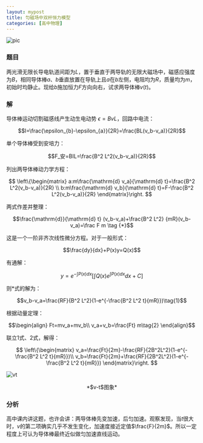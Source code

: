 ```yaml
---
layout: mypost
title: 匀磁场中双杆恒力模型
categories: [高中物理]
---
```


![pic](pic.jpg)

### 题目

两光滑无限长导电轨道间距为$L$，置于垂直于两导轨的无限大磁场中，磁感应强度为$B$，相同导体棒$a$、$b$垂直放置在导轨上且$a$在$b$左侧，电阻均为$R$，质量均为$m$，初始时均静止。现给$b$施加恒力$F$方向向右，试求两导体棒$v(t)$。

### 解

导体棒运动切割磁感线产生动生电动势 $\epsilon = BvL$，回路中电流：

$$I=\frac{\epsilon_{b}-\epsilon_{a}}{2R}=\frac{BL(v_b-v_a)}{2R}$$

单个导体棒受到安培力：

$$F_安=BIL=\frac{B^2 L^2(v_b-v_a)}{2R}$$

列出两导体棒动力学方程：

$$
\left\{\begin{matrix}
a:m\frac{\mathrm{d} v_a}{\mathrm{d} t}=\frac{B^2 L^2(v_b-v_a)}{2R} \\
 b:m\frac{\mathrm{d} v_b}{\mathrm{d} t}=F-\frac{B^2 L^2(v_b-v_a)}{2R}
\end{matrix}\right.
$$

两式作差并整理：

$$\frac{\mathrm{d}}{\mathrm{d} t} (v_b-v_a)+\frac{B^2 L^2} {mR}(v_b-v_a)=\frac F m \tag {*}$$

这是一个一阶非齐次线性微分方程。对于一般形式：

$$\frac{dy}{dx}+P(x)y=Q(x)$$

有通解：

$$y=e^{-\int{P(x)dx}}\left[ \int{Q(x)e^{\int{P(x)dx}}dx}+C \right]$$

则$*$式的解为：

$$v_b-v_a=\frac{RF}{B^2 L^2}(1-e^{-\frac{B^2 L^2 t}{mR}})\tag{1}$$

根据动量定理：

$$\begin{align}
    Ft=mv_a+mv_b\\
    v_a+v_b=\frac{Ft} m\tag{2}
\end{align}$$

联立$1$式、$2$式，解得：

$$
\left\{\begin{matrix}
v_a=\frac{Ft}{2m}-\frac{RF}{2B^2L^2}(1-e^{-\frac{B^2 L^2 t}{mR}})\\
v_b=\frac{Ft}{2m}+\frac{RF}{2B^2L^2}(1-e^{-\frac{B^2 L^2 t}{mR}})
\end{matrix}\right.
$$  

![vt](vt.jpg)
<center>*$v-t$图象*</center>

### 分析

高中课内讲这题，也许会讲：两导体棒先变加速，后匀加速。观察发现，当$t$很大时，$v$的第二项确实几乎不发生变化，加速度接近定值$\frac{F}{2m}$。所以一定程度上可认为导体棒最终近似做匀加速直线运动。

